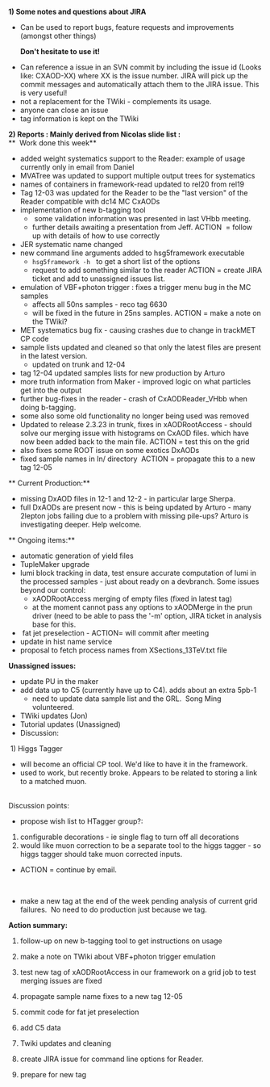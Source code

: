 **1) Some notes and questions about JIRA**

-   Can be used to report bugs, feature requests and improvements
    (amongst other things)

      **Don't hesitate to use it!**

-   Can reference a issue in an SVN commit by including the issue id
    (Looks like: CXAOD-XX) where XX is the issue number. JIRA will pick
    up the commit messages and automatically attach them to the
    JIRA issue. This is very useful!
-   not a replacement for the TWiki - complements its usage.
-   anyone can close an issue
-   tag information is kept on the TWiki

**2) Reports : Mainly derived from Nicolas slide list :**\
 **  Work done this week**

-   added weight systematics support to the Reader: example of usage
    currently only in email from Daniel
-   MVATree was updated to support multiple output trees for systematics
     
-   names of containers in framework-read updated to rel20 from rel19
-   Tag 12-03 was updated for the Reader to be the "last version" of the
    Reader compatible with dc14 MC CxAODs
-   implementation of new b-tagging tool
    -    some validation information was presented in last VHbb meeting.
    -   further details awaiting a presentation from Jeff. ACTION  =
        follow up with details of how to use correctly
-   JER systematic name changed
-   new command line arguments added to hsg5framework executable
    -   `hsg5framework -h`   to get a short list of the options
    -   request to add something similar to the reader ACTION = create
        JIRA ticket and add to unassigned issues list.
-   emulation of VBF+photon trigger : fixes a trigger menu bug in the MC
    samples 
    -   affects all 50ns samples - reco tag 6630 
    -   will be fixed in the future in 25ns samples. ACTION = make a
        note on the TWiki?
-   MET systematics bug fix - causing crashes due to change in trackMET
    CP code 
-   sample lists updated and cleaned so that only the latest files are
    present in the latest version.
    -   updated on trunk and 12-04
-   tag 12-04 updated samples lists for new production by Arturo
-   more truth information from Maker - improved logic on what particles
    get into the output
-   further bug-fixes in the reader - crash of CxAODReader\_VHbb when
    doing b-tagging.
-   some also some old functionality no longer being used was removed
-   Updated to release 2.3.23 in trunk, fixes in xAODRootAccess - should
    solve our merging issue with histograms on CxAOD files. which have
    now been added back to the main file. ACTION = test this on the grid
-   also fixes some ROOT issue on some exotics DxAODs
-   fixed sample names in In/ directory  ACTION = propagate this to a
    new tag 12-05

** Current Production:**

-   missing DxAOD files in 12-1 and 12-2 - in particular large Sherpa.
-   full DxAODs are present now - this is being updated by Arturo - many
    2lepton jobs failing due to a problem with missing pile-ups? Arturo
    is investigating deeper. Help welcome.

** Ongoing items:**

-   automatic generation of yield files 
-   TupleMaker upgrade
-   lumi block tracking in data, test ensure accurate computation of
    lumi in the processed samples - just about ready on a devbranch.
    Some issues beyond our control:
    -   xAODRootAccess merging of empty files (fixed in latest tag)
    -   at the moment cannot pass any options to xAODMerge in the prun
        driver (need to be able to pass the '-m' option, JIRA ticket in
        analysis base for this.
-    fat jet preselection - ACTION= will commit after meeting
-   update in hist name service
-   proposal to fetch process names from XSections\_13TeV.txt file

**Unassigned issues:**

-   update PU in the maker
-   add data up to C5 (currently have up to C4). adds about an extra
    5pb-1
    -   need to update data sample list and the GRL.  Song
        Ming volunteered.
-   TWiki updates (Jon)
-   Tutorial updates (Unassigned)
-   Discussion:

 1) Higgs Tagger

-   will become an official CP tool. We'd like to have it in
    the framework.
-   used to work, but recently broke. Appears to be related to storing a
    link to a matched muon.

    \
 Discussion points:

-   propose wish list to HTagger group?:

1.  configurable decorations - ie single flag to turn off all
    decorations
2.  would like muon correction to be a separate tool to the higgs
    tagger - so higgs tagger should take muon corrected inputs.

-   ACTION = continue by email.

 

-   make a new tag at the end of the week pending analysis of current
    grid failures.  No need to do production just because we tag.

**Action summary:**

1. follow-up on new b-tagging tool to get instructions on usage
2. make a note on TWiki about VBF+photon trigger emulation 
3. test new tag of xAODRootAccess in our framework on a grid job to
test merging issues are fixed
4. propagate sample name fixes to a new tag 12-05
5. commit code for fat jet preselection
6. add C5 data
7. Twiki updates and cleaning
8. create JIRA issue for command line options for Reader.

9. prepare for new tag

 
